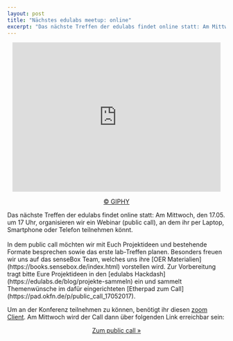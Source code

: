```yaml
---
layout: post
title: "Nächstes edulabs meetup: online"
excerpt: "Das nächste Treffen der edulabs findet online statt: Am Mittwoch, den 17.05. um 17 Uhr, organisieren wir ein Webinar (public call), an dem man per Laptop, Smartphone oder Telefon teilnehmen kann."
---
```

<center><iframe src="https://giphy.com/embed/3otPoN19i0h4oVW5vG" width="480" height="344" frameBorder="0" class="giphy-embed" allowFullScreen></iframe><p><a href="https://giphy.com/gifs/filmeditor-horror-phone-3otPoN19i0h4oVW5vG">© GIPHY</a></p></center>
Das nächste Treffen der edulabs findet online statt: Am Mittwoch, den 17.05. um 17 Uhr, organisieren wir ein Webinar (public call), an dem ihr per Laptop, Smartphone oder Telefon teilnehmen könnt.
<br><br>In dem public call möchten wir mit Euch Projektideen und bestehende Formate besprechen sowie das erste lab-Treffen planen. Besonders freuen wir uns auf das senseBox Team, welches uns ihre [OER Materialien](https://books.sensebox.de/index.html) vorstellen wird. Zur Vorbereitung tragt bitte Eure Projektideen in den [edulabs Hackdash](https://edulabs.de/blog/projekte-sammeln) ein und sammelt Themenwünsche im dafür eingerichteten [Etherpad zum Call](https://pad.okfn.de/p/public_call_17052017).

Um an der Konferenz teilnehmen zu können, benötigt ihr diesen [zoom Client](https://zoom.us/download#client_4meeting). Am Mittwoch wird der Call dann über folgenden Link erreichbar sein:
             <center><a class="btn btn-lg btn-default"
                href="https://zoom.us/j/404711202"
                role="button">Zum public call »</a></center><br>